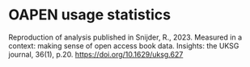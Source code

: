 # OAPEN usage statistics

Reproduction of analysis published in Snijder, R., 2023. Measured in a context: making sense of open access book data. Insights: the UKSG 
journal, 36(1), p.20. https://doi.org/10.1629/uksg.627
